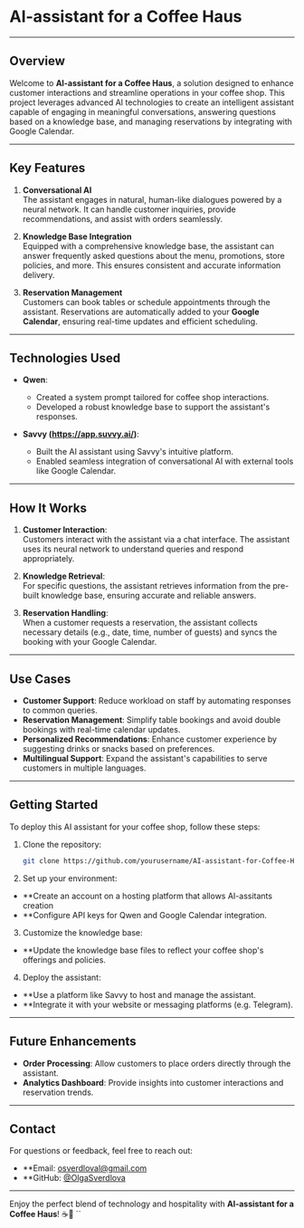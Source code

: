 # AI-assistant for a Coffee Haus

---

## Overview

Welcome to **AI-assistant for a Coffee Haus**, a solution designed to enhance customer interactions and streamline operations in your coffee shop. This project leverages advanced AI technologies to create an intelligent assistant capable of engaging in meaningful conversations, answering questions based on a knowledge base, and managing reservations by integrating with Google Calendar.

---

## Key Features

1. **Conversational AI**  
   The assistant engages in natural, human-like dialogues powered by a neural network. It can handle customer inquiries, provide recommendations, and assist with orders seamlessly.

2. **Knowledge Base Integration**  
   Equipped with a comprehensive knowledge base, the assistant can answer frequently asked questions about the menu, promotions, store policies, and more. This ensures consistent and accurate information delivery.

3. **Reservation Management**  
   Customers can book tables or schedule appointments through the assistant. Reservations are automatically added to your **Google Calendar**, ensuring real-time updates and efficient scheduling.

---

## Technologies Used

- **Qwen**:  
  - Created a system prompt tailored for coffee shop interactions.  
  - Developed a robust knowledge base to support the assistant's responses.  

- **Savvy (https://app.suvvy.ai/)**:  
  - Built the AI assistant using Savvy's intuitive platform.  
  - Enabled seamless integration of conversational AI with external tools like Google Calendar.

---

## How It Works

1. **Customer Interaction**:  
   Customers interact with the assistant via a chat interface. The assistant uses its neural network to understand queries and respond appropriately.

2. **Knowledge Retrieval**:  
   For specific questions, the assistant retrieves information from the pre-built knowledge base, ensuring accurate and reliable answers.

3. **Reservation Handling**:  
   When a customer requests a reservation, the assistant collects necessary details (e.g., date, time, number of guests) and syncs the booking with your Google Calendar.

---

## Use Cases

- **Customer Support**: Reduce workload on staff by automating responses to common queries.  
- **Reservation Management**: Simplify table bookings and avoid double bookings with real-time calendar updates.  
- **Personalized Recommendations**: Enhance customer experience by suggesting drinks or snacks based on preferences.
- **Multilingual Support**: Expand the assistant's capabilities to serve customers in multiple languages.  
---

## Getting Started

To deploy this AI assistant for your coffee shop, follow these steps:

1. Clone the repository:
   ```bash
   git clone https://github.com/yourusername/AI-assistant-for-Coffee-Haus.git
   ```

2. Set up your environment:
- **Create an account on a hosting platform that allows AI-assitants creation
- **Configure API keys for Qwen and Google Calendar integration.

3. Customize the knowledge base:
- **Update the knowledge base files to reflect your coffee shop's offerings and policies.

4. Deploy the assistant:
- **Use a platform like Savvy to host and manage the assistant.  
- **Integrate it with your website or messaging platforms (e.g. Telegram).

---

## Future Enhancements

- **Order Processing**: Allow customers to place orders directly through the assistant.  
- **Analytics Dashboard**: Provide insights into customer interactions and reservation trends.

---

## Contact

For questions or feedback, feel free to reach out:  
- **Email: osverdloval@gmail.com  
- **GitHub: [@OlgaSverdlova](https://github.com/OlgaSverdlova)

---

Enjoy the perfect blend of technology and hospitality with **AI-assistant for a Coffee Haus**! ☕🤖
``
